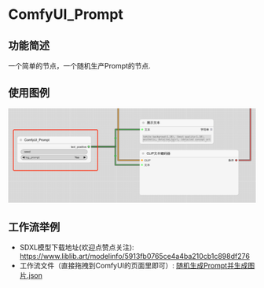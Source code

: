 # ComfyUI_Prompt

## 功能简述

一个简单的节点，一个随机生产Prompt的节点.

## 使用图例

![node.png](image%2Fnode.png)

## 工作流举例

- SDXL模型下载地址(欢迎点赞点关注): https://www.liblib.art/modelinfo/5913fb0765ce4a4ba210cb1c898df276
- 工作流文件（直接拖拽到ComfyUI的页面里即可）: [随机生成Prompt并生成图片.json](%E9%9A%8F%E6%9C%BA%E7%94%9F%E6%88%90Prompt%E5%B9%B6%E7%94%9F%E6%88%90%E5%9B%BE%E7%89%87.json)